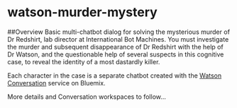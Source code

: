 # watson-murder-mystery

##Overview
Basic multi-chatbot dialog for solving the mysterious murder of Dr Redshirt, lab director at
International Bot Machines. You must investigate the murder and subsequent disappearance of
Dr Redshirt with the help of Dr Watson, and the questionable help of several suspects in
this cognitive case, to reveal the identity of a most dastardly killer.

Each character in the case is a separate chatbot created with the [Watson Conversation](https://www.ibm.com/watson/developercloud/conversation.html) service on Bluemix.

More details and Conversation workspaces to follow...
